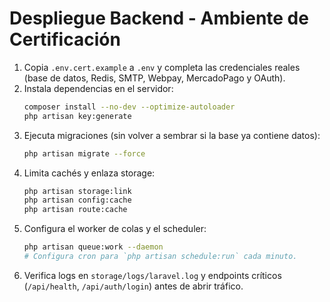 # Despliegue Backend - Ambiente de Certificación

1. Copia `.env.cert.example` a `.env` y completa las credenciales reales (base de datos, Redis, SMTP, Webpay, MercadoPago y OAuth).
2. Instala dependencias en el servidor:
   ```bash
   composer install --no-dev --optimize-autoloader
   php artisan key:generate
   ```
3. Ejecuta migraciones (sin volver a sembrar si la base ya contiene datos):
   ```bash
   php artisan migrate --force
   ```
4. Limita cachés y enlaza storage:
   ```bash
   php artisan storage:link
   php artisan config:cache
   php artisan route:cache
   ```
5. Configura el worker de colas y el scheduler:
   ```bash
   php artisan queue:work --daemon
   # Configura cron para `php artisan schedule:run` cada minuto.
   ```
6. Verifica logs en `storage/logs/laravel.log` y endpoints críticos (`/api/health`, `/api/auth/login`) antes de abrir tráfico.
